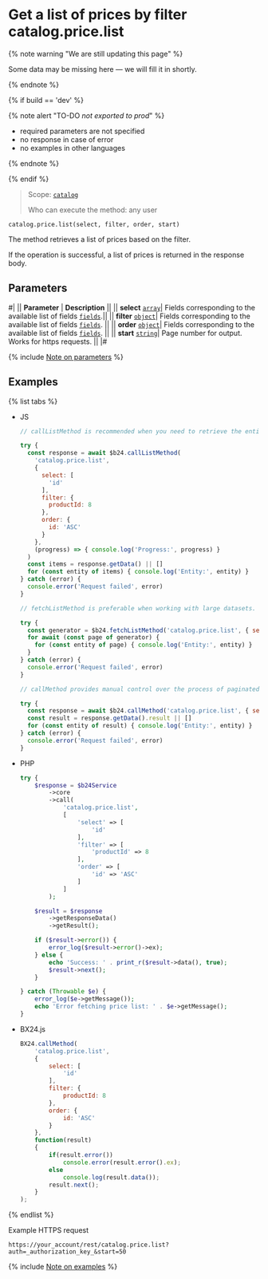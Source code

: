# Get a list of prices by filter catalog.price.list

{% note warning "We are still updating this page" %}

Some data may be missing here — we will fill it in shortly.

{% endnote %}

{% if build == 'dev' %}

{% note alert "TO-DO _not exported to prod_" %}

- required parameters are not specified
- no response in case of error
- no examples in other languages
  
{% endnote %}

{% endif %}

> Scope: [`catalog`](../../scopes/permissions.md)
>
> Who can execute the method: any user

```http
catalog.price.list(select, filter, order, start)
```

The method retrieves a list of prices based on the filter.

If the operation is successful, a list of prices is returned in the response body.

## Parameters

#|
|| **Parameter** | **Description** ||
|| **select** 
[`array`](../../data-types.md)| Fields corresponding to the available list of fields [`fields`](catalog-price-get-fields.md).||
|| **filter** 
[`object`](../../data-types.md)| Fields corresponding to the available list of fields [`fields`](catalog-price-get-fields.md). ||
|| **order**
[`object`](../../data-types.md)| Fields corresponding to the available list of fields [`fields`](catalog-price-get-fields.md). ||
|| **start** 
[`string`](../../data-types.md)| Page number for output. Works for https requests. ||
|#

{% include [Note on parameters](../../../_includes/required.md) %}

## Examples

{% list tabs %}

- JS


    ```js
    // callListMethod is recommended when you need to retrieve the entire set of list data and the volume of records is relatively small (up to about 1000 items). The method loads all data at once, which can lead to high memory load when working with large volumes.
    
    try {
      const response = await $b24.callListMethod(
        'catalog.price.list',
        {
          select: [
            'id'
          ],
          filter: {
            productId: 8
          },
          order: {
            id: 'ASC'
          }
        },
        (progress) => { console.log('Progress:', progress) }
      )
      const items = response.getData() || []
      for (const entity of items) { console.log('Entity:', entity) }
    } catch (error) {
      console.error('Request failed', error)
    }
    
    // fetchListMethod is preferable when working with large datasets. The method implements iterative selection using a generator, allowing data to be processed in parts and efficiently using memory.
    
    try {
      const generator = $b24.fetchListMethod('catalog.price.list', { select: [ 'id' ], filter: { productId: 8 }, order: { id: 'ASC' } }, 'ID')
      for await (const page of generator) {
        for (const entity of page) { console.log('Entity:', entity) }
      }
    } catch (error) {
      console.error('Request failed', error)
    }
    
    // callMethod provides manual control over the process of paginated data retrieval through the start parameter. Suitable for scenarios where precise control over request batches is required. However, it may be less efficient compared to fetchListMethod when dealing with large volumes of data.
    
    try {
      const response = await $b24.callMethod('catalog.price.list', { select: [ 'id' ], filter: { productId: 8 }, order: { id: 'ASC' } }, 0)
      const result = response.getData().result || []
      for (const entity of result) { console.log('Entity:', entity) }
    } catch (error) {
      console.error('Request failed', error)
    }
    ```

- PHP


    ```php
    try {
        $response = $b24Service
            ->core
            ->call(
                'catalog.price.list',
                [
                    'select' => [
                        'id'
                    ],
                    'filter' => [
                        'productId' => 8
                    ],
                    'order' => [
                        'id' => 'ASC'
                    ]
                ]
            );
    
        $result = $response
            ->getResponseData()
            ->getResult();
    
        if ($result->error()) {
            error_log($result->error()->ex);
        } else {
            echo 'Success: ' . print_r($result->data(), true);
            $result->next();
        }
    
    } catch (Throwable $e) {
        error_log($e->getMessage());
        echo 'Error fetching price list: ' . $e->getMessage();
    }
    ```

- BX24.js

    ```js
    BX24.callMethod(
        'catalog.price.list',
        {
            select: [
                'id'
            ],
            filter: {
                productId: 8
            },
            order: {
                id: 'ASC'
            }
        },
        function(result)
        {
            if(result.error())
                console.error(result.error().ex);
            else
                console.log(result.data());
            result.next();
        }
    );
    ```

{% endlist %}

Example HTTPS request

```
https://your_account/rest/catalog.price.list?auth=_authorization_key_&start=50
```

{% include [Note on examples](../../../_includes/examples.md) %}